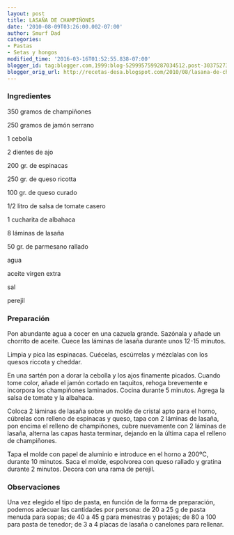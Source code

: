 ```yaml
---
layout: post
title: LASAÑA DE CHAMPIÑONES
date: '2010-08-09T03:26:00.002-07:00'
author: Smurf Dad
categories:
- Pastas
- Setas y hongos
modified_time: '2016-03-16T01:52:55.838-07:00'
blogger_id: tag:blogger.com,1999:blog-5299957599287034512.post-3037527323214724330
blogger_orig_url: http://recetas-desa.blogspot.com/2010/08/lasana-de-champinones.html
---
```


<h3>Ingredientes</h3>
350 gramos de champiñones

250 gramos de jamón serrano

1 cebolla

2 dientes de ajo

200 gr. de espinacas

250 gr. de queso ricotta

100 gr. de queso curado

1/2 litro de salsa de tomate casero

1 cucharita de albahaca

8 láminas de lasaña

50 gr. de parmesano rallado

agua

aceite virgen extra

sal

perejil

<h3>Preparación</h3>
Pon abundante agua a cocer en una cazuela grande. Sazónala y añade un chorrito de aceite. Cuece las láminas de lasaña durante unos 12-15 minutos.



Limpia y pica las espinacas. Cuécelas, escúrrelas y mézclalas con los quesos riccota y cheddar.



En una sartén pon a dorar la cebolla y los ajos finamente picados. Cuando tome color, añade el jamón cortado en taquitos, rehoga brevemente e incorpora los champiñones laminados. Cocina durante 5 minutos. Agrega la salsa de tomate y la albahaca.



Coloca 2 láminas de lasaña sobre un molde de cristal apto para el horno, cúbrelas con relleno de espinacas y queso, tapa con 2 láminas de lasaña, pon encima el relleno de champiñones, cubre nuevamente con 2 láminas de lasaña, alterna las capas hasta terminar, dejando en la última capa el relleno de champiñones.



Tapa el molde con papel de aluminio e introduce en el horno a 200ºC, durante 10 minutos. Saca el molde, espolvorea con queso rallado y gratina durante 2 minutos. Decora con una rama de perejil.

<h3>Observaciones</h3>
Una vez elegido el tipo de pasta, en función de la forma de preparación, podemos adecuar las cantidades por persona: de 20 a 25 g de pasta menuda para sopas; de 40 a 45 g para menestras y potajes; de 80 a 100 para pasta de tenedor; de 3 a 4 placas de lasaña o canelones para rellenar.